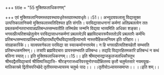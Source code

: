 +++
title = "55 मुक्तिफलाधिकरणम्"

+++
एवं मुक्तिफलानियमस्तदवस्थावधृतेस्तदवस्थावधृतेः।।51।। अभ्युदयफलासु विद्यासूक्त उत्पत्तिकालानियमो मुक्तिफलास्वतिदिश्यत इति संगतिः। परविद्यासाधनानां कर्मणां अतिप्रबलत्वेन ततः प्रबलकर्मानतराभावान्नप्रतिबन्धस्सम्भवतीति तस्मिन्नेव जन्मनि विद्यया भाव्यमिति अधिका शङ्का। भगवत्प्रीत्यतिशयहेतुत्वेन परविद्यासाधनकर्मणां प्रबलत्वेऽपि ब्रह्मविदचाररूपैस्ततोऽपि प्रबलतरैः कर्मभिः प्रतिबन्धसम्भवात्प्रतिबन्धपरिहारार्थोद्गीथविद्यासाहित्याभावे नास्तयैहिकत्वनियम इति परिहारः।। संग्रहाकारिके।। यात्वपवर्गफला परविद्या सा स्यात्कर्मानन्तरमेव। न हि भगवत्प्रीत्यतिशयहेतौ सम्भवति प्रतिबन्धकमस्मिन्।। तत्रापि ब्रह्मविदचारः प्रायस्सम्भवति प्रतिबन्धः। तद्यदि विद्यारहितमकारि प्रतिबन्धं न कथं बलिना स्यात्।। इति मुक्तिफलाधिकरणम्।।15।। इति श्रीमद्भारद्वाजकुलजलधिकौस्तुभ श्रीमदद्वैतविद्याचार्य श्रीविश्वजिद्याजि- श्रीरङ्गराजध्वरिवरसूनोरप्यदीक्षितस्य कृतौ चतुर्मतसारे नयमयूख- मालिकाख्ये द्वितीयपरिच्छेदे तृतीयस्याध्यायस्य चतुर्थः पादः।। ।।तृतीयोऽध्यायस्समाप्तः।। ।।इति शम्।।